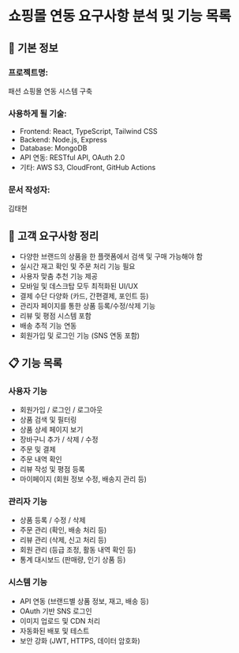 # 쇼핑몰 연동 요구사항 분석 및 기능 목록

## 📌 기본 정보
### 프로젝트명: 
패션 쇼핑몰 연동 시스템 구축

### 사용하게 될 기술: 
- Frontend: React, TypeScript, Tailwind CSS  
- Backend: Node.js, Express  
- Database: MongoDB  
- API 연동: RESTful API, OAuth 2.0  
- 기타: AWS S3, CloudFront, GitHub Actions

### 문서 작성자: 
김태현

## 📝 고객 요구사항 정리
- 다양한 브랜드의 상품을 한 플랫폼에서 검색 및 구매 가능해야 함  
- 실시간 재고 확인 및 주문 처리 기능 필요  
- 사용자 맞춤 추천 기능 제공  
- 모바일 및 데스크탑 모두 최적화된 UI/UX  
- 결제 수단 다양화 (카드, 간편결제, 포인트 등)  
- 관리자 페이지를 통한 상품 등록/수정/삭제 기능  
- 리뷰 및 평점 시스템 포함  
- 배송 추적 기능 연동  
- 회원가입 및 로그인 기능 (SNS 연동 포함)

## 📋 기능 목록
### 사용자 기능
- 회원가입 / 로그인 / 로그아웃  
- 상품 검색 및 필터링  
- 상품 상세 페이지 보기  
- 장바구니 추가 / 삭제 / 수정  
- 주문 및 결제  
- 주문 내역 확인  
- 리뷰 작성 및 평점 등록  
- 마이페이지 (회원 정보 수정, 배송지 관리 등)

### 관리자 기능
- 상품 등록 / 수정 / 삭제  
- 주문 관리 (확인, 배송 처리 등)  
- 리뷰 관리 (삭제, 신고 처리 등)  
- 회원 관리 (등급 조정, 활동 내역 확인 등)  
- 통계 대시보드 (판매량, 인기 상품 등)

### 시스템 기능
- API 연동 (브랜드별 상품 정보, 재고, 배송 등)  
- OAuth 기반 SNS 로그인  
- 이미지 업로드 및 CDN 처리  
- 자동화된 배포 및 테스트  
- 보안 강화 (JWT, HTTPS, 데이터 암호화)
